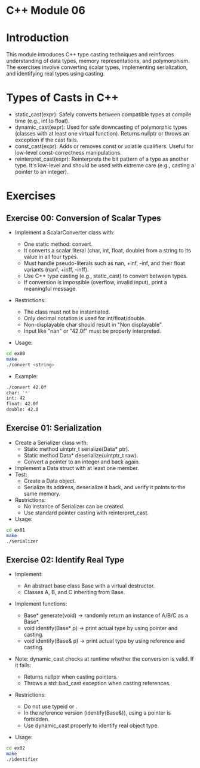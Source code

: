# C++ Module 06
# Introduction
This module introduces C++ type casting techniques and reinforces understanding of data types, memory representations, and polymorphism. The exercises involve converting scalar types, implementing serialization, and identifying real types using casting.

# Types of Casts in C++
- static_cast<T>(expr): Safely converts between compatible types at compile time (e.g., int to float).
- dynamic_cast<T>(expr): Used for safe downcasting of polymorphic types (classes with at least one virtual function). Returns nullptr or throws an exception if the cast fails.
- const_cast<T>(expr): Adds or removes const or volatile qualifiers. Useful for low-level const-correctness manipulations.
- reinterpret_cast<T>(expr): Reinterprets the bit pattern of a type as another type. It's low-level and should be used with extreme care (e.g., casting a pointer to an integer).

# Exercises
## Exercise 00: Conversion of Scalar Types
- Implement a ScalarConverter class with:
    - One static method: convert.
    - It converts a scalar literal (char, int, float, double) from a string to its value in all four types.
    - Must handle pseudo-literals such as nan, +inf, -inf, and their float variants (nanf, +inff, -inff).
    - Use C++ type casting (e.g., static_cast) to convert between types.
    - If conversion is impossible (overflow, invalid input), print a meaningful message.
- Restrictions:
    - The class must not be instantiated.
    - Only decimal notation is used for int/float/double.
    - Non-displayable char should result in "Non displayable".
    - Input like "nan" or "42.0f" must be properly interpreted.

- Usage:
```bash
cd ex00
make
./convert <string>
```

- Example:
```bash
./convert 42.0f
char: '*'
int: 42
float: 42.0f
double: 42.0
```

## Exercise 01: Serialization
- Create a Serializer class with:
    - Static method uintptr_t serialize(Data* ptr).
    - Static method Data* deserialize(uintptr_t raw).
    - Convert a pointer to an integer and back again.
- Implement a Data struct with at least one member.
- Test:
    - Create a Data object.
    - Serialize its address, deserialize it back, and verify it points to the same memory.
- Restrictions:
    - No instance of Serializer can be created.
    - Use standard pointer casting with reinterpret_cast.
- Usage:
```bash
cd ex01
make
./serializer
```

## Exercise 02:  Identify Real Type
- Implement:
    - An abstract base class Base with a virtual destructor.
    - Classes A, B, and C inheriting from Base.
- Implement functions:
    - Base* generate(void) → randomly return an instance of A/B/C as a Base*.
    - void identify(Base* p) → print actual type by using pointer and casting.
    - void identify(Base& p) → print actual type by using reference and casting.
- Note: dynamic_cast checks at runtime whether the conversion is valid. If it fails:
    - Returns nullptr when casting pointers.
    - Throws a std::bad_cast exception when casting references.
- Restrictions:
    - Do not use typeid or <typeinfo>.
    - In the reference version (identify(Base&)), using a pointer is forbidden.
    - Use dynamic_cast properly to identify real object type.

- Usage:
```bash
cd ex02
make
./identifier
```
